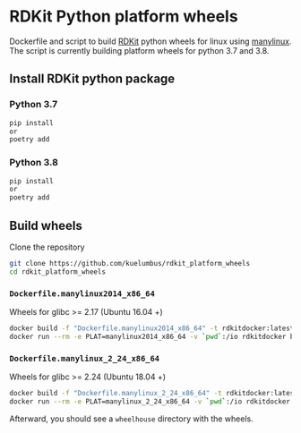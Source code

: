 # RDKit Python platform wheels

Dockerfile and script to build [RDKit](https://github.com/rdkit/rdkit) python wheels for linux using [manylinux](https://github.com/pypa/manylinux). The script is currently building platform wheels for python 3.7 and 3.8. 

## Install RDKit python package


### Python 3.7
```bash
pip install 
or
poetry add 
```

### Python 3.8

```bash
pip install 
or
poetry add 
```

## Build wheels

Clone the repository
```bash
git clone https://github.com/kuelumbus/rdkit_platform_wheels
cd rdkit_platform_wheels
```

### `Dockerfile.manylinux2014_x86_64` 
Wheels for glibc >= 2.17 (Ubuntu 16.04 +)

```bash
docker build -f "Dockerfile.manylinux2014_x86_64" -t rdkitdocker:latest .
docker run --rm -e PLAT=manylinux2014_x86_64 -v `pwd`:/io rdkitdocker bash /io/wheeling.sh
```

### `Dockerfile.manylinux_2_24_x86_64`
Wheels for glibc >= 2.24  (Ubuntu 18.04 +)

```bash
docker build -f "Dockerfile.manylinux_2_24_x86_64" -t rdkitdocker:latest .
docker run --rm -e PLAT=manylinux_2_24_x86_64 -v `pwd`:/io rdkitdocker bash /io/wheeling.sh
```


Afterward, you should see a `wheelhouse` directory with the wheels.

